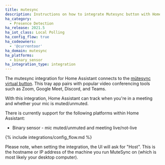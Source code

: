 ```yaml
---
title: mutesync
description: Instructions on how to integrate Mutesync button with Home Assistant.
ha_category:
  - Presence Detection
ha_release: 2021.5
ha_iot_class: Local Polling
ha_config_flow: true
ha_codeowners:
  - '@currentoor'
ha_domain: mutesync
ha_platforms:
  - binary_sensor
ha_integration_type: integration
---
```


The mutesync integration for Home Assistant connects to the [mütesync virtual button](https://mutesync.com/). This tray app pairs with popular video conferencing tools such as Zoom, Google Meet, Discord, and Teams.

With this integration, Home Assistant can track when you're in a meeting and whether your mic is muted/unmuted.

There is currently support for the following platforms within Home Assistant:

- Binary sensor - mic muted/unmuted and meeting live/not-live

{% include integrations/config_flow.md %}

Please note, when setting the integration, the UI will ask for "Host". This is
the hostname or IP address of the machine you run MuteSync on (which is most
likely your desktop computer).
